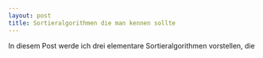```yaml
---
layout: post
title: Sortieralgorithmen die man kennen sollte
---
```


In diesem Post werde ich drei elementare Sortieralgorithmen vorstellen, die 
